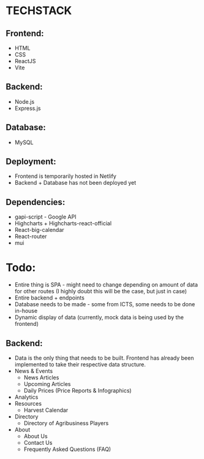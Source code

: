 # TECHSTACK  

## Frontend:  
- HTML
- CSS
- ReactJS
- Vite

## Backend:
- Node.js
- Express.js

## Database:
- MySQL

## Deployment:
- Frontend is temporarily hosted in Netlify
- Backend + Database has not been deployed yet

## Dependencies:
- gapi-script - Google API
- Highcharts + Highcharts-react-official
- React-big-calendar
- React-router
- mui

# Todo:
- Entire thing is SPA - might need to change depending on amount of data for other routes (I highly doubt this will be the case, but just in case)
- Entire backend + endpoints
- Database needs to be made - some from ICTS, some needs to be done in-house
- Dynamic display of data (currently, mock data is being used by the frontend)

## Backend:
- Data is the only thing that needs to be built. Frontend has already been implemented to take their respective data structure.
- News & Events
    - News Articles
    - Upcoming Articles
    - Daily Prices (Price Reports & Infographics)
- Analytics
- Resources
    - Harvest Calendar
- Directory
    -  Directory of Agribusiness Players
-  About
    - About Us
    - Contact Us
    - Frequently Asked Questions (FAQ)
